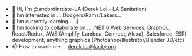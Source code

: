 - 👋 Hi, I’m @snobrdinrtiste-LA (Derek Loi - LA Sanitation)
- 👀 I’m interested in ... Dodgers/Rams/Lakers... 
- 🌱 I’m currently learning ... 🤔
- 💞️ I’m looking to collaborate on ... .NET 6 Web Services, GraphQL, React/Redux, 
      AWS (Amplify, Lambda, Connect, Alexa), Salesforce, ESRI development, 
      anything graphics (Photoshop/Illustrator/Blender 3D/etc)
- 📫 How to reach me ... derek.loi@lacity.org

<!---
snobrdinrtiste-LA/snobrdinrtiste-LA is a ✨ special ✨ repository because its `README.md` (this file) appears on your GitHub profile.
You can click the Preview link to take a look at your changes.
--->
